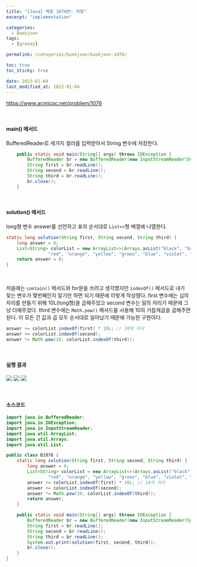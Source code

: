 ```yaml
---
title: "[Java] 백준 1076번: 저항"
excerpt: "implementation"

categories:
  - Baekjoon
tags:
  - [greedy]

permalink: /categories/baekjoon/baekjoon-1076/

toc: true
toc_sticky: true

date: 2023-01-04
last_modified_at: 2022-01-04
---
```


<https://www.acmicpc.net/problem/1076>

<br>

#### main() 메서드
BufferedReader로 세가지 컬러를 입력받아서 String 변수에 저장한다.

```java
    public static void main(String[] args) throws IOException {
        BufferedReader br = new BufferedReader(new InputStreamReader(System.in));
        String first = br.readLine();
        String second = br.readLine();
        String third = br.readLine();
        br.close();
    }
```
<br>

#### solution() 메서드

long형 변수 answer를 선언하고 표의 순서대로 ```List<>```형 배열에 나열한다.<br>

```java
static long solution(String first, String second, String third) {
    long answer = 0;
    List<String> colorList = new ArrayList<>(Arrays.asList("black", "brown",
                "red", "orange", "yellow", "green", "blue", "violet", "grey", "white"));
    return answer = 0;
}
```

<br>

처음에는 ```contain()``` 메서드와 for문을 쓰려고 생각했지만 ```indexOf()``` 메서드로
내가 찾는 변수가 몇번째인지 알기만 하면 되기 때문에 이렇게 작성했다. first 변수에는 십의 자리를 만들기 위해 10L(long형)을 곱해주었고 second 변수는 일의 자리기 때문에 그냥 더해주었다. third 변수에는 ```Math.pow()``` 메서드를 사용해 10의 거듭제곱을 곱해주면 된다. 이 모든 건 값과 곱 모두 순서대로 일어났기 때문에 가능한 구현이다. <br>

```java
answer += colorList.indexOf(first) * 10L; // 10의 자리
answer += colorList.indexOf(second);
answer *= Math.pow(10, colorList.indexOf(third));
```

<br>

#### 실행 결과

![](https://whal.eu/i/ln02mOGp)
![](https://whal.eu/i/wED0V4VE)
![](https://whal.eu/i/V79Z5a8n)

<br>

#### 소스코드

```java
import java.io.BufferedReader;
import java.io.IOException;
import java.io.InputStreamReader;
import java.util.ArrayList;
import java.util.Arrays;
import java.util.List;

public class B1076 {
    static long solution(String first, String second, String third) {
        long answer = 0;
        List<String> colorList = new ArrayList<>(Arrays.asList("black", "brown",
                "red", "orange", "yellow", "green", "blue", "violet", "grey", "white"));
        answer += colorList.indexOf(first) * 10L; // 10의 자리
        answer += colorList.indexOf(second);
        answer *= Math.pow(10, colorList.indexOf(third));
        return answer;
    }

    public static void main(String[] args) throws IOException {
        BufferedReader br = new BufferedReader(new InputStreamReader(System.in));
        String first = br.readLine();
        String second = br.readLine();
        String third = br.readLine();
        System.out.print(solution(first, second, third));
        br.close();
    }
}
```